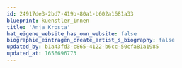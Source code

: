 ```yaml
---
id: 24917de3-2bd7-419b-80a1-b602a1681a33
blueprint: kuenstler_innen
title: 'Anja Krosta'
hat_eigene_website_has_own_website: false
biographie_eintragen_create_artist_s_biography: false
updated_by: b1a43fd3-c865-4122-b6cc-50cfa81a1985
updated_at: 1656696773
---
```

